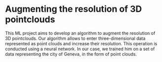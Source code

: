 # Augmenting the resolution of 3D pointclouds
This ML project aims to develop an algorithm to augment the resolution of 3D pointclouds. Our algorithm allows to enter three-dimensional data represented as point clouds and increase their resolution. This operation is conducted using a neural network. In our case, we trained him on a set of data representing the city of Geneva, in the form of point clouds.
